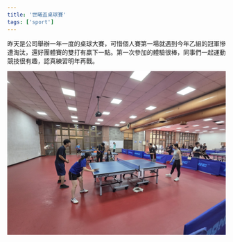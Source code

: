 ```yaml
---
title: '世曦盃桌球賽'
tags: ['sport']
---
```

昨天是公司舉辦一年一度的桌球大賽，可惜個人賽第一場就遇到今年乙組的冠軍慘遭淘汰，還好團體賽的雙打有贏下一點。第一次參加的體驗很棒，同事們一起運動競技很有趣，認真練習明年再戰。

![img](./img202510/001.jpg)





